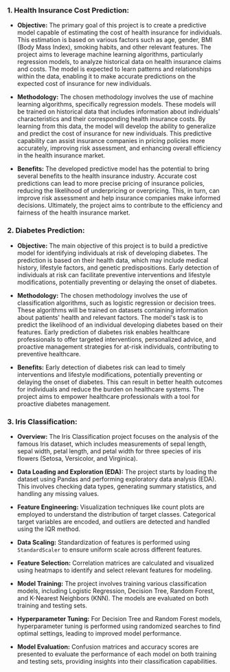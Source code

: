 ### 1. Health Insurance Cost Prediction:

- **Objective:**
The primary goal of this project is to create a predictive model capable of estimating the cost of health insurance for individuals. This estimation is based on various factors such as age, gender, BMI (Body Mass Index), smoking habits, and other relevant features. The project aims to leverage machine learning algorithms, particularly regression models, to analyze historical data on health insurance claims and costs. The model is expected to learn patterns and relationships within the data, enabling it to make accurate predictions on the expected cost of insurance for new individuals.

- **Methodology:**
The chosen methodology involves the use of machine learning algorithms, specifically regression models. These models will be trained on historical data that includes information about individuals' characteristics and their corresponding health insurance costs. By learning from this data, the model will develop the ability to generalize and predict the cost of insurance for new individuals. This predictive capability can assist insurance companies in pricing policies more accurately, improving risk assessment, and enhancing overall efficiency in the health insurance market.

- **Benefits:**
The developed predictive model has the potential to bring several benefits to the health insurance industry. Accurate cost predictions can lead to more precise pricing of insurance policies, reducing the likelihood of underpricing or overpricing. This, in turn, can improve risk assessment and help insurance companies make informed decisions. Ultimately, the project aims to contribute to the efficiency and fairness of the health insurance market.

### 2. Diabetes Prediction:

- **Objective:**
The main objective of this project is to build a predictive model for identifying individuals at risk of developing diabetes. The prediction is based on their health data, which may include medical history, lifestyle factors, and genetic predispositions. Early detection of individuals at risk can facilitate preventive interventions and lifestyle modifications, potentially preventing or delaying the onset of diabetes.

- **Methodology:**
The chosen methodology involves the use of classification algorithms, such as logistic regression or decision trees. These algorithms will be trained on datasets containing information about patients' health and relevant factors. The model's task is to predict the likelihood of an individual developing diabetes based on their features. Early prediction of diabetes risk enables healthcare professionals to offer targeted interventions, personalized advice, and proactive management strategies for at-risk individuals, contributing to preventive healthcare.

- **Benefits:**
Early detection of diabetes risk can lead to timely interventions and lifestyle modifications, potentially preventing or delaying the onset of diabetes. This can result in better health outcomes for individuals and reduce the burden on healthcare systems. The project aims to empower healthcare professionals with a tool for proactive diabetes management.

### 3. Iris Classification:

- **Overview:**
The Iris Classification project focuses on the analysis of the famous Iris dataset, which includes measurements of sepal length, sepal width, petal length, and petal width for three species of iris flowers (Setosa, Versicolor, and Virginica).

- **Data Loading and Exploration (EDA):**
The project starts by loading the dataset using Pandas and performing exploratory data analysis (EDA). This involves checking data types, generating summary statistics, and handling any missing values.

- **Feature Engineering:**
Visualization techniques like count plots are employed to understand the distribution of target classes. Categorical target variables are encoded, and outliers are detected and handled using the IQR method.

- **Data Scaling:**
Standardization of features is performed using `StandardScaler` to ensure uniform scale across different features.

- **Feature Selection:**
Correlation matrices are calculated and visualized using heatmaps to identify and select relevant features for modeling.

- **Model Training:**
The project involves training various classification models, including Logistic Regression, Decision Tree, Random Forest, and K-Nearest Neighbors (KNN). The models are evaluated on both training and testing sets.

- **Hyperparameter Tuning:**
For Decision Tree and Random Forest models, hyperparameter tuning is performed using randomized searches to find optimal settings, leading to improved model performance.

- **Model Evaluation:**
Confusion matrices and accuracy scores are presented to evaluate the performance of each model on both training and testing sets, providing insights into their classification capabilities.
